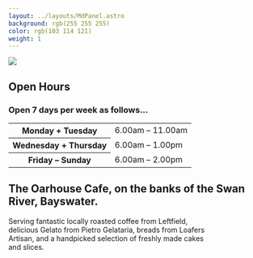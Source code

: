 ```yaml
---
layout: ../layouts/MdPanel.astro
background: rgb(255 255 255)
color: rgb(103 114 121)
weight: 1
---
```


<section class="centered">
  <img src="/images/now-open.svg" class="opening-soon">
 <h2>Open Hours</h2>
  <h3 class="highlight1">Open 7 days per week as follows...</h3>
  <!-- <h3 class="highlight2">Please note that we will be closed over the Easter break.</h3> -->
<table class="openhours">
<tr><th>Monday + Tuesday</th><td><time datetime="06:00">6.00am</time> – <time datetime="11:00">11.00am</time></td></tr>
<tr><th>Wednesday + Thursday</th><td><time datetime="06:00">6.00am</time> – <time datetime="13:00">1.00pm</time></td></tr>
<tr><th>Friday – Sunday</th><td><time datetime="06:00">6.00am</time> – <time datetime="14:00">2.00pm</time></td></tr>
</table>

  <h2>The Oarhouse Cafe, on the banks of the Swan River, Bayswater.</h2>
  <p style="max-width: 80%">Serving fantastic locally roasted coffee from Leftfield, delicious Gelato from Pietro Gelataria, breads from Loafers Artisan, and a handpicked selection of freshly made cakes and slices.</p>

</section>
